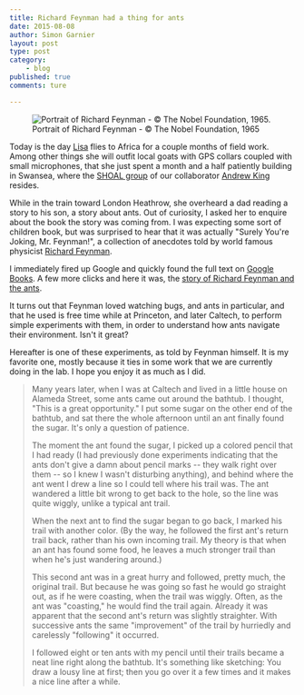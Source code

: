 ```yaml
---
title: Richard Feynman had a thing for ants
date: 2015-08-08
author: Simon Garnier
layout: post
type: post
category:
    - blog
published: true
comments: ture

---
```


<figure class="wrap-around-right">
    <img src="https://upload.wikimedia.org/wikipedia/en/4/42/Richard_Feynman_Nobel.jpg"
        alt="Portrait of Richard Feynman - © The Nobel Foundation, 1965.">
    <figcaption>Portrait of Richard Feynman - © The Nobel Foundation, 1965</figcaption>
</figure>

Today is the day [Lisa](https://twitter.com/Project_Grunt) flies to Africa for a couple months of field work. Among
other things she will outfit local goats with GPS collars coupled with small microphones, that she just spent a month
and a half patiently building in Swansea, where the [SHOAL group](https://sites.google.com/site/andrewjkingresearch/) of
our collaborator [Andrew King](https://sites.google.com/site/andrewjkingresearch/groupmembers/CV) resides.

While in the train toward London Heathrow, she overheard a dad reading a story to his son, a story about ants. Out of
curiosity, I asked her to enquire about the book the story was coming from. I was expecting some sort of children book,
but was surprised to hear that it was actually "Surely You're Joking, Mr. Feynman!", a collection of anecdotes told by
world famous physicist [Richard Feynman](https://en.wikipedia.org/wiki/Richard_Feynman).

I immediately fired up Google and quickly found the full text on [Google Books](https://books.google.com/books?id=7papZR4oVssC&lpg=PP1).
A few more clicks and here it was, the [story of Richard Feynman and the ants](https://books.google.com/books?id=7papZR4oVssC&lpg=PP1&pg=PA93#v=onepage&q&f=false).

It turns out that Feynman loved watching bugs, and ants in particular, and that he used is free time while at Princeton,
and later Caltech, to perform simple experiments with them, in order to understand how ants navigate their environment.
Isn't it great?

Hereafter is one of these experiments, as told by Feynman himself. It is my favorite one, mostly because it ties in some
work that we are currently doing in the lab. I hope you enjoy it as much as I did.

> Many years later, when I was at Caltech and lived in a little house on Alameda Street, some ants came out around the
> bathtub. I thought, "This is a great opportunity." I put some sugar on the other end of the bathtub, and sat there
> the whole afternoon until an ant finally found the sugar. It's only a question of patience.
>
> The moment the ant found the sugar, I picked up a colored pencil that I had ready (I had previously done experiments
> indicating that the ants don't give a damn about pencil marks -- they walk right over them -- so I knew I wasn't
> disturbing anything), and behind where the ant went I drew a line so I could tell where his trail was. The ant
> wandered a little bit wrong to get back to the hole, so the line was quite wiggly, unlike a typical ant trail.
>
> When the next ant to find the sugar began to go back, I marked his trail with another color. (By the way, he
> followed the first ant's return trail back, rather than his own incoming trail. My theory is that when an ant has
> found some food, he leaves a much stronger trail than when he's just wandering around.)
>
> This second ant was in a great hurry and followed, pretty much, the original trail. But because he was going so
> fast he would go straight out, as if he were coasting, when the trail was wiggly. Often, as the ant was "coasting,"
> he would find the trail again. Already it was apparent that the second ant's return was slightly straighter. With
> successive ants the same "improvement" of the trail by hurriedly and carelessly "following" it occurred.
>
> I followed eight or ten ants with my pencil until their trails became a neat line right along the bathtub. It's
> something like sketching: You draw a lousy line at first; then you go over it a few times and it makes a nice
> line after a while.
